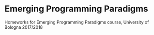 # Emerging Programming Paradigms

Homeworks for Emerging Programming Paradigms course, University of Bologna 2017/2018
